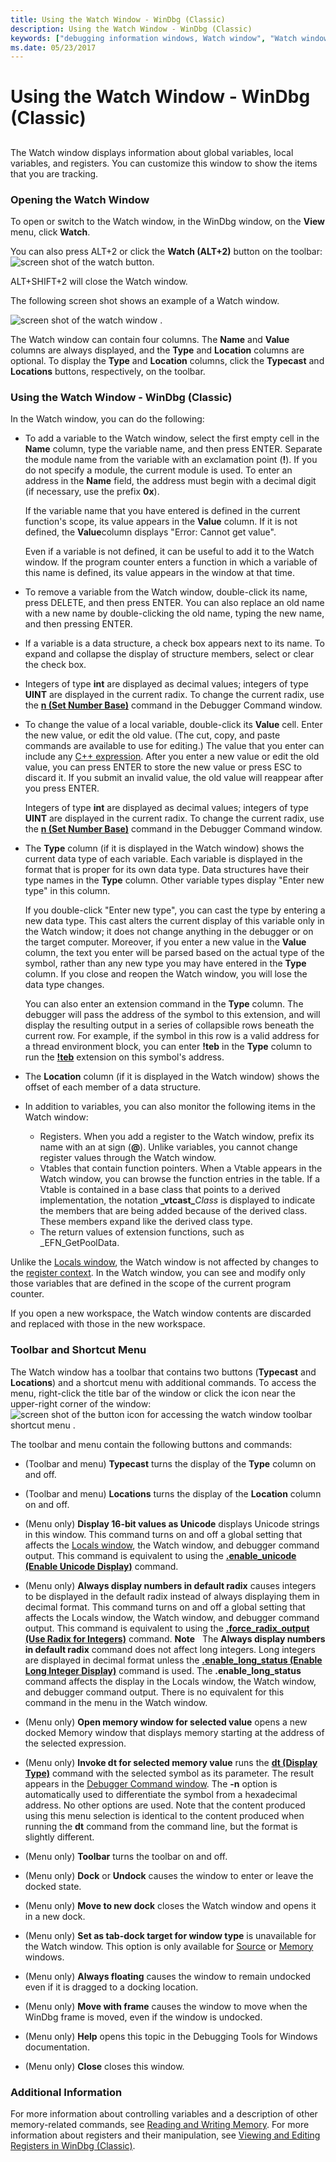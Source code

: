 ```yaml
---
title: Using the Watch Window - WinDbg (Classic)
description: Using the Watch Window - WinDbg (Classic)
keywords: ["debugging information windows, Watch window", "Watch window", "memory, Watch window"]
ms.date: 05/23/2017
---
```


# Using the Watch Window - WinDbg (Classic)


## <span id="ddk_watch_window_dbg"></span><span id="DDK_WATCH_WINDOW_DBG"></span>


The Watch window displays information about global variables, local variables, and registers. You can customize this window to show the items that you are tracking.

### <span id="opening_the_watch_window"></span><span id="OPENING_THE_WATCH_WINDOW"></span>Opening the Watch Window

To open or switch to the Watch window, in the WinDbg window, on the **View** menu, click **Watch**.

You can also press ALT+2 or click the **Watch (ALT+2)** button on the toolbar: ![screen shot of the watch button.](images/tbwatch.png)

ALT+SHIFT+2 will close the Watch window.

The following screen shot shows an example of a Watch window.

![screen shot of the watch window .](images/window-watch.png)

The Watch window can contain four columns. The **Name** and **Value** columns are always displayed, and the **Type** and **Location** columns are optional. To display the **Type** and **Location** columns, click the **Typecast** and **Locations** buttons, respectively, on the toolbar.

### <span id="using_the_watch_window"></span><span id="USING_THE_WATCH_WINDOW"></span>Using the Watch Window - WinDbg (Classic)

In the Watch window, you can do the following:

- To add a variable to the Watch window, select the first empty cell in the **Name** column, type the variable name, and then press ENTER. Separate the module name from the variable with an exclamation point (**!**). If you do not specify a module, the current module is used. To enter an address in the **Name** field, the address must begin with a decimal digit (if necessary, use the prefix **0x**).

  If the variable name that you have entered is defined in the current function's scope, its value appears in the **Value** column. If it is not defined, the **Value**column displays "Error: Cannot get value".

  Even if a variable is not defined, it can be useful to add it to the Watch window. If the program counter enters a function in which a variable of this name is defined, its value appears in the window at that time.

- To remove a variable from the Watch window, double-click its name, press DELETE, and then press ENTER. You can also replace an old name with a new name by double-clicking the old name, typing the new name, and then pressing ENTER.

- If a variable is a data structure, a check box appears next to its name. To expand and collapse the display of structure members, select or clear the check box.

- Integers of type **int** are displayed as decimal values; integers of type **UINT** are displayed in the current radix. To change the current radix, use the [**n (Set Number Base)**](../debuggercmds/n--set-number-base-.md) command in the Debugger Command window.

- To change the value of a local variable, double-click its **Value** cell. Enter the new value, or edit the old value. (The cut, copy, and paste commands are available to use for editing.) The value that you enter can include any [C++ expression](../debuggercmds/c---numbers-and-operators.md). After you enter a new value or edit the old value, you can press ENTER to store the new value or press ESC to discard it. If you submit an invalid value, the old value will reappear after you press ENTER.

  Integers of type **int** are displayed as decimal values; integers of type **UINT** are displayed in the current radix. To change the current radix, use the [**n (Set Number Base)**](../debuggercmds/n--set-number-base-.md) command in the Debugger Command window.

- The **Type** column (if it is displayed in the Watch window) shows the current data type of each variable. Each variable is displayed in the format that is proper for its own data type. Data structures have their type names in the **Type** column. Other variable types display "Enter new type" in this column.

  If you double-click "Enter new type", you can cast the type by entering a new data type. This cast alters the current display of this variable only in the Watch window; it does not change anything in the debugger or on the target computer. Moreover, if you enter a new value in the **Value** column, the text you enter will be parsed based on the actual type of the symbol, rather than any new type you may have entered in the **Type** column. If you close and reopen the Watch window, you will lose the data type changes.

  You can also enter an extension command in the **Type** column. The debugger will pass the address of the symbol to this extension, and will display the resulting output in a series of collapsible rows beneath the current row. For example, if the symbol in this row is a valid address for a thread environment block, you can enter **!teb** in the **Type** column to run the [**!teb**](../debuggercmds/-teb.md) extension on this symbol's address.

- The **Location** column (if it is displayed in the Watch window) shows the offset of each member of a data structure.

- In addition to variables, you can also monitor the following items in the Watch window:
  - Registers. When you add a register to the Watch window, prefix its name with an at sign (**@**). Unlike variables, you cannot change register values through the Watch window.
  - Vtables that contain function pointers. When a Vtable appears in the Watch window, you can browse the function entries in the table. If a Vtable is contained in a base class that points to a derived implementation, the notation **\_vtcast\_**<em>Class</em> is displayed to indicate the members that are being added because of the derived class. These members expand like the derived class type.
  - The return values of extension functions, such as \_EFN\_GetPoolData.

Unlike the [Locals window](locals-window.md), the Watch window is not affected by changes to the [register context](changing-contexts.md#register-context). In the Watch window, you can see and modify only those variables that are defined in the scope of the current program counter.

If you open a new workspace, the Watch window contents are discarded and replaced with those in the new workspace.

### <span id="toolbar_and_shortcut_menu"></span><span id="TOOLBAR_AND_SHORTCUT_MENU"></span>Toolbar and Shortcut Menu

The Watch window has a toolbar that contains two buttons (**Typecast** and **Locations**) and a shortcut menu with additional commands. To access the menu, right-click the title bar of the window or click the icon near the upper-right corner of the window: ![screen shot of the button icon for accessing the watch window toolbar shortcut menu .](images/window-watch-menu.png)

The toolbar and menu contain the following buttons and commands:

-   (Toolbar and menu) **Typecast** turns the display of the **Type** column on and off.

-   (Toolbar and menu) **Locations** turns the display of the **Location** column on and off.

-   (Menu only) **Display 16-bit values as Unicode** displays Unicode strings in this window. This command turns on and off a global setting that affects the [Locals window](locals-window.md), the Watch window, and debugger command output. This command is equivalent to using the [**.enable\_unicode (Enable Unicode Display)**](../debuggercmds/-enable-unicode--enable-unicode-display-.md) command.

-   (Menu only) **Always display numbers in default radix** causes integers to be displayed in the default radix instead of always displaying them in decimal format. This command turns on and off a global setting that affects the Locals window, the Watch window, and debugger command output. This command is equivalent to using the [**.force\_radix\_output (Use Radix for Integers)**](../debuggercmds/-force-radix-output--use-radix-for-integers-.md) command.
    **Note**   The **Always display numbers in default radix** command does not affect long integers. Long integers are displayed in decimal format unless the [**.enable\_long\_status (Enable Long Integer Display)**](../debuggercmds/-enable-long-status--enable-long-integer-display-.md) command is used. The **.enable\_long\_status** command affects the display in the Locals window, the Watch window, and debugger command output. There is no equivalent for this command in the menu in the Watch window.

     

-   (Menu only) **Open memory window for selected value** opens a new docked Memory window that displays memory starting at the address of the selected expression.

-   (Menu only) **Invoke dt for selected memory value** runs the [**dt (Display Type)**](../debuggercmds/dt--display-type-.md) command with the selected symbol as its parameter. The result appears in the [Debugger Command window](debugger-command-window.md). The **-n** option is automatically used to differentiate the symbol from a hexadecimal address. No other options are used. Note that the content produced using this menu selection is identical to the content produced when running the **dt** command from the command line, but the format is slightly different.

-   (Menu only) **Toolbar** turns the toolbar on and off.

-   (Menu only) **Dock** or **Undock** causes the window to enter or leave the docked state.

-   (Menu only) **Move to new dock** closes the Watch window and opens it in a new dock.

-   (Menu only) **Set as tab-dock target for window type** is unavailable for the Watch window. This option is only available for [Source](source-window.md) or [Memory](memory-window.md) windows.

-   (Menu only) **Always floating** causes the window to remain undocked even if it is dragged to a docking location.

-   (Menu only) **Move with frame** causes the window to move when the WinDbg frame is moved, even if the window is undocked.

-   (Menu only) **Help** opens this topic in the Debugging Tools for Windows documentation.

-   (Menu only) **Close** closes this window.

### <span id="additional_information"></span><span id="ADDITIONAL_INFORMATION"></span>Additional Information

For more information about controlling variables and a description of other memory-related commands, see [Reading and Writing Memory](reading-and-writing-memory.md). For more information about registers and their manipulation, see [Viewing and Editing Registers in WinDbg (Classic)](registers-window.md). 
 

 





